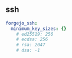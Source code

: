 ## ssh
```yaml
forgejo_ssh:
  minimum_key_sizes: {}
    # ed25519: 256
    # ecdsa: 256
    # rsa: 2047
    # dsa: -1
```
